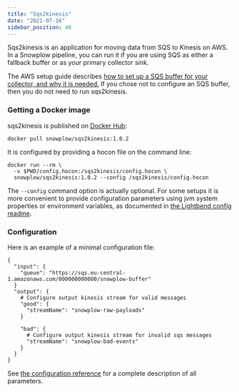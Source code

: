 ```yaml
---
title: "Sqs2kinesis"
date: "2021-07-16"
sidebar_position: 40
---
```


Sqs2kinesis is an application for moving data from SQS to Kinesis on AWS. In a Snowplow pipeline, you can run it if you are using SQS as either a fallback buffer or as your primary collector sink.

The AWS setup guide describes [how to set up a SQS buffer for your collector, and why it is needed.](/docs/migrated/getting-started-on-snowplow-open-source/setup-snowplow-on-aws/setup-the-snowplow-collector/configure-the-scala-stream-collector-2/#setting-up-an-sqs-buffer-2-0-0) If you chose not to configure an SQS buffer, then you do not need to run sqs2kinesis.

### Getting a Docker image

sqs2kinesis is published on [Docker Hub](https://hub.docker.com/r/snowplow/sqs2kinesis/tags):

```
docker pull snowplow/sqs2kinesis:1.0.2
```

It is configured by providing a hocon file on the command line:

```
docker run --rm \
  -v $PWD/config.hocon:/sqs2kinesis/config.hocon \
  snowplow/sqs2kinesis:1.0.2 --config /sqs2kinesis/config.hocon
```

The `--config` command option is actually optional. For some setups it is more convenient to provide configuration parameters using jvm system properties or environment variables, as documented in [the Lightbend config readme](https://github.com/lightbend/config/blob/v1.4.1/README.md).

### Configuration

Here is an example of a minimal configuration file:

```
{
  "input": {
    "queue": "https://sqs.eu-central-1.amazonaws.com/000000000000/snowplow-buffer"
  }
  "output": {
    # Configure output kinesis stream for valid messages
    "good": {
      "streamName": "snowplow-raw-payloads"
    }

    "bad": {
      # Configure output kinesis stream for invalid sqs messages
      "streamName": "snowplow-bad-events"
    }
  }
}
```

See [the configuration reference](/docs/migrated/getting-started-on-snowplow-open-source/setup-snowplow-on-aws/setup-the-snowplow-collector/optional-run-the-sqs2kinesis-app/sqs2kinesis-configuration-reference/) for a complete description of all parameters.
